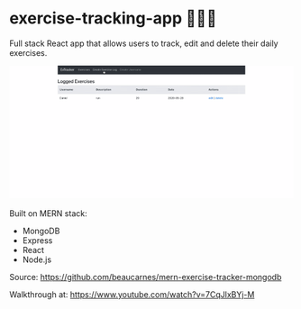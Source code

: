 # exercise-tracking-app 🏃‍🏃‍♀️

Full stack React app that allows users to track, edit and delete their daily exercises.
 
![ExTracker App Demo](demo/create.gif)

Built on MERN stack:
  - MongoDB 
  - Express
  - React
  - Node.js
  
Source: https://github.com/beaucarnes/mern-exercise-tracker-mongodb

Walkthrough at: https://www.youtube.com/watch?v=7CqJlxBYj-M



